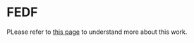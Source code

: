 # FEDF
PLease refer to [this page](https://soeai.github.io/FEDF/) to understand more about this work.

